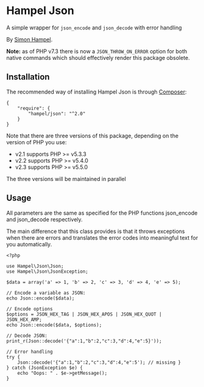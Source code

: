 Hampel Json
===========

A simple wrapper for `json_encode` and `json_decode` with error handling

By [Simon Hampel](https://twitter.com/SimonHampel).

__Note:__ as of PHP v7.3 there is now a `JSON_THROW_ON_ERROR` option for both native commands which should effectively
render this package obsolete.

Installation
------------

The recommended way of installing Hampel Json is through [Composer](http://getcomposer.org):

    {
        "require": {
            "hampel/json": "^2.0"
        }
    }

Note that there are three versions of this package, depending on the version of PHP you use:

* v2.1 supports PHP >= v5.3.3
* v2.2 supports PHP >= v5.4.0
* v2.3 supports PHP >= v5.5.0

The three versions will be maintained in parallel
    
Usage
-----

All parameters are the same as specified for the PHP functions json_encode and json_decode respectively.

The main difference that this class provides is that it throws exceptions when there are errors and translates the
error codes into meaningful text for you automatically.

    <?php

    use Hampel\Json\Json;
    use Hampel\Json\JsonException;

	$data = array('a' => 1, 'b' => 2, 'c' => 3, 'd' => 4, 'e' => 5);

    // Encode a variable as JSON:
    echo Json::encode($data);

	// Encode options
	$options = JSON_HEX_TAG | JSON_HEX_APOS | JSON_HEX_QUOT | JSON_HEX_AMP;
    echo Json::encode($data, $options);

    // Decode JSON:
    print_r(Json::decode('{"a":1,"b":2,"c":3,"d":4,"e":5}'));

    // Error handling
    try {
        Json::decode('{"a":1,"b":2,"c":3,"d":4,"e":5'); // missing }
    } catch (JsonException $e) {
        echo "Oops: " . $e->getMessage();
    }
